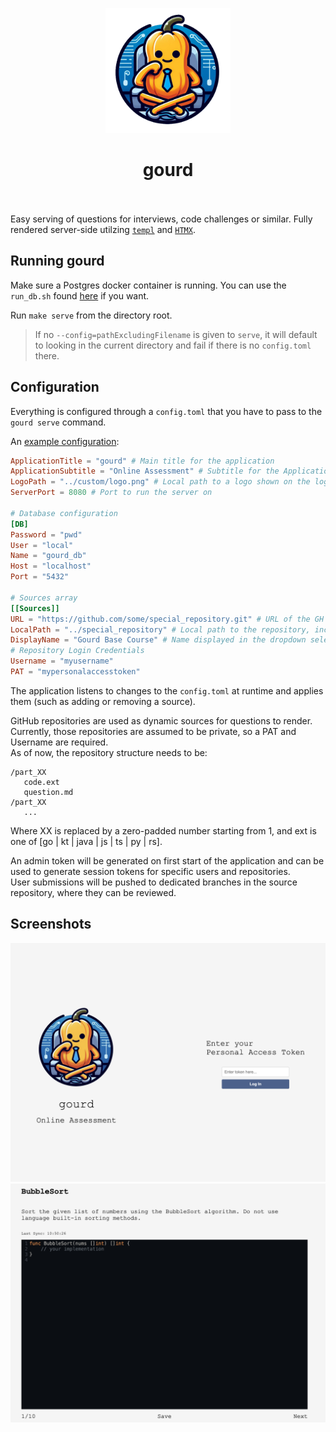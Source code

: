 <p align="center">
  <img width="200" src="/internal/static/gourd.png">
</p>


<h1 align="center">gourd</h1>

<br><br>
Easy serving of questions for interviews, code challenges or similar. Fully rendered server-side utilzing [`templ`](https://github.com/a-h/templ) and [`HTMX`](https://github.com/bigskysoftware/htmx).<br>

## Running gourd
Make sure a Postgres docker container is running. You can use the `run_db.sh` found [here](run_db.sh) if you want.

Run `make serve` from the directory root.
> If no `--config=pathExcludingFilename` is given to `serve`, it will default to looking in the current directory and fail if there is no `config.toml` there.

## Configuration

Everything is configured through a `config.toml` that you have to pass to the `gourd serve` command.

An [example configuration](config_test.toml):

```toml
ApplicationTitle = "gourd" # Main title for the application
ApplicationSubtitle = "Online Assessment" # Subtitle for the Application
LogoPath = "../custom/logo.png" # Local path to a logo shown on the login mask
ServerPort = 8080 # Port to run the server on

# Database configuration
[DB]
Password = "pwd"
User = "local"
Name = "gourd_db"
Host = "localhost"
Port = "5432"

# Sources array
[[Sources]]
URL = "https://github.com/some/special_repository.git" # URL of the GH repository
LocalPath = "../special_repository" # Local path to the repository, including the name
DisplayName = "Gourd Base Course" # Name displayed in the dropdown selection
# Repository Login Credentials
Username = "myusername"
PAT = "mypersonalaccesstoken"
```

The application listens to changes to the `config.toml` at runtime and applies them (such as adding or removing a source).

GitHub repositories are used as dynamic sources for questions to render. Currently, those repositories are assumed to be private,
so a PAT and Username are required.<br>
As of now, the repository structure needs to be:
```
/part_XX
   code.ext
   question.md
/part_XX
   ...
```
Where XX is replaced by a zero-padded number starting from 1, and ext is one of [go | kt | java | js | ts | py | rs].


An admin token will be generated on first start of the application and can be used to generate session tokens for specific users and repositories.<br>
User submissions will be pushed to dedicated branches in the source repository, where they can be reviewed.

## Screenshots

<img src="/screenshots/gourd_landing.png">
<img src="/screenshots/gourd_question.png">
